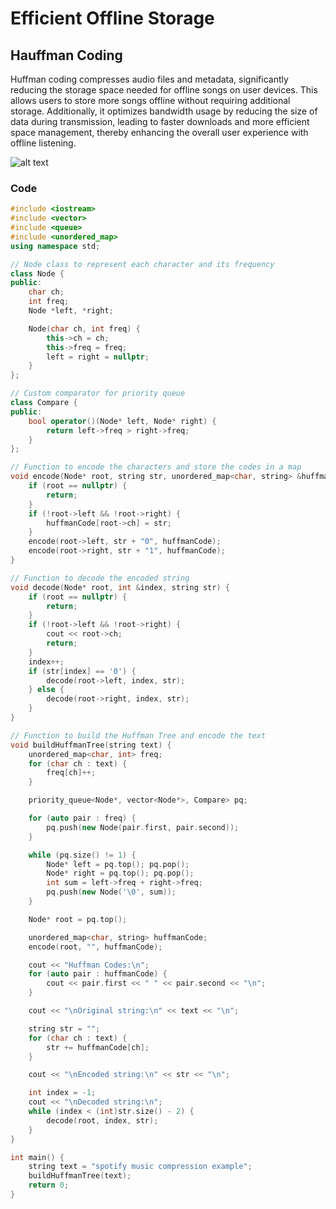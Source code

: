 # Efficient Offline Storage 

## Hauffman Coding 

Huffman coding compresses audio files and metadata, significantly reducing the storage space needed for offline songs on user devices. 
This allows users to store more songs offline without requiring additional storage. Additionally, it optimizes bandwidth usage by reducing the size of data during transmission,
leading to faster downloads and more efficient space management, thereby enhancing the overall user experience with offline listening.

![alt text](https://upload.wikimedia.org/wikipedia/commons/a/ac/Huffman_huff_demo.gif)


### Code 
```cpp
#include <iostream>
#include <vector>
#include <queue>
#include <unordered_map>
using namespace std;

// Node class to represent each character and its frequency
class Node {
public:
    char ch;
    int freq;
    Node *left, *right;

    Node(char ch, int freq) {
        this->ch = ch;
        this->freq = freq;
        left = right = nullptr;
    }
};

// Custom comparator for priority queue
class Compare {
public:
    bool operator()(Node* left, Node* right) {
        return left->freq > right->freq;
    }
};

// Function to encode the characters and store the codes in a map
void encode(Node* root, string str, unordered_map<char, string> &huffmanCode) {
    if (root == nullptr) {
        return;
    }
    if (!root->left && !root->right) {
        huffmanCode[root->ch] = str;
    }
    encode(root->left, str + "0", huffmanCode);
    encode(root->right, str + "1", huffmanCode);
}

// Function to decode the encoded string
void decode(Node* root, int &index, string str) {
    if (root == nullptr) {
        return;
    }
    if (!root->left && !root->right) {
        cout << root->ch;
        return;
    }
    index++;
    if (str[index] == '0') {
        decode(root->left, index, str);
    } else {
        decode(root->right, index, str);
    }
}

// Function to build the Huffman Tree and encode the text
void buildHuffmanTree(string text) {
    unordered_map<char, int> freq;
    for (char ch : text) {
        freq[ch]++;
    }

    priority_queue<Node*, vector<Node*>, Compare> pq;

    for (auto pair : freq) {
        pq.push(new Node(pair.first, pair.second));
    }

    while (pq.size() != 1) {
        Node* left = pq.top(); pq.pop();
        Node* right = pq.top(); pq.pop();
        int sum = left->freq + right->freq;
        pq.push(new Node('\0', sum));
    }

    Node* root = pq.top();

    unordered_map<char, string> huffmanCode;
    encode(root, "", huffmanCode);

    cout << "Huffman Codes:\n";
    for (auto pair : huffmanCode) {
        cout << pair.first << " " << pair.second << "\n";
    }

    cout << "\nOriginal string:\n" << text << "\n";

    string str = "";
    for (char ch : text) {
        str += huffmanCode[ch];
    }

    cout << "\nEncoded string:\n" << str << "\n";

    int index = -1;
    cout << "\nDecoded string:\n";
    while (index < (int)str.size() - 2) {
        decode(root, index, str);
    }
}

int main() {
    string text = "spotify music compression example";
    buildHuffmanTree(text);
    return 0;
}
```
